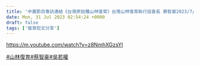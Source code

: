 ```yaml
---
title: '中廣節目專訪連結《台灣原始種山林復育》台灣山林復育執行協會長 蔡智豪2023/7/31'
date: Mon, 31 Jul 2023 02:54:24 +0000
draft: false
tags: ['復育短文分享']
---
```


https://m.youtube.com/watch?v=z8NmhXGzsYI

[#山林復育](https://www.facebook.com/hashtag/%E5%B1%B1%E6%9E%97%E5%BE%A9%E8%82%B2?__eep__=6&__cft__[0]=AZXpFFaNAbDGarHGEfFkWovNCjdWQ3DA5vQhn0STdynC9gDEYEP2c8v3ClQvElivqE_z2mhtL0Vt3xCuhgbYIRbl84YNn9udJPolI3YKmCz2maqA4kUxzLP6FxGqbzAv-CQ&__tn__=*NK-R)[#蔡智豪](https://www.facebook.com/hashtag/%E8%94%A1%E6%99%BA%E8%B1%AA?__eep__=6&__cft__[0]=AZXpFFaNAbDGarHGEfFkWovNCjdWQ3DA5vQhn0STdynC9gDEYEP2c8v3ClQvElivqE_z2mhtL0Vt3xCuhgbYIRbl84YNn9udJPolI3YKmCz2maqA4kUxzLP6FxGqbzAv-CQ&__tn__=*NK-R)[#吳若權](https://www.facebook.com/hashtag/%E5%90%B3%E8%8B%A5%E6%AC%8A?__eep__=6&__cft__[0]=AZXpFFaNAbDGarHGEfFkWovNCjdWQ3DA5vQhn0STdynC9gDEYEP2c8v3ClQvElivqE_z2mhtL0Vt3xCuhgbYIRbl84YNn9udJPolI3YKmCz2maqA4kUxzLP6FxGqbzAv-CQ&__tn__=*NK-R)